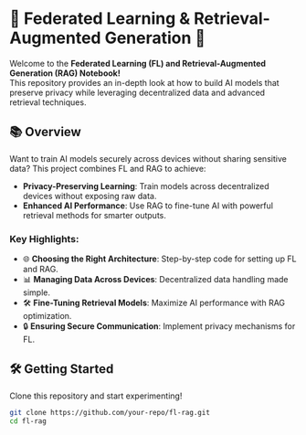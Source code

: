 # 🤖 Federated Learning & Retrieval-Augmented Generation 🚀  

Welcome to the **Federated Learning (FL) and Retrieval-Augmented Generation (RAG) Notebook!**  
This repository provides an in-depth look at how to build AI models that preserve privacy while leveraging decentralized data and advanced retrieval techniques.  

## 📚 Overview  
Want to train AI models securely across devices without sharing sensitive data? This project combines FL and RAG to achieve:  
- **Privacy-Preserving Learning**: Train models across decentralized devices without exposing raw data.  
- **Enhanced AI Performance**: Use RAG to fine-tune AI with powerful retrieval methods for smarter outputs.  

### Key Highlights:  
- 🌐 **Choosing the Right Architecture**: Step-by-step code for setting up FL and RAG.  
- 📊 **Managing Data Across Devices**: Decentralized data handling made simple.  
- 🛠️ **Fine-Tuning Retrieval Models**: Maximize AI performance with RAG optimization.  
- 🔒 **Ensuring Secure Communication**: Implement privacy mechanisms for FL.  

## 🛠️ Getting Started  
Clone this repository and start experimenting!  

```bash
git clone https://github.com/your-repo/fl-rag.git
cd fl-rag

